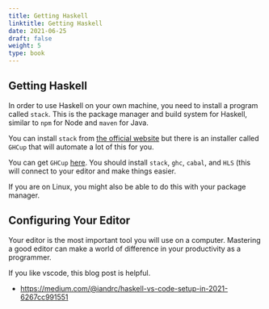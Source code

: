 ```yaml
---
title: Getting Haskell
linktitle: Getting Haskell
date: 2021-06-25
draft: false
weight: 5
type: book
---
```


## Getting Haskell

In order to use Haskell on your own machine, you need to install a program called
`stack`.  This is the package manager and build system for Haskell, similar to
`npm` for Node and `maven` for Java.

You can install `stack` from [the official website](https://github.com/commercialhaskell/stack/blob/master/doc/install_and_upgrade.md)
but there is an installer called `GHCup` that will automate a lot of this for you.

You can get `GHCup` [here](https://www.haskell.org/ghcup/).  You should install
`stack`, `ghc`, `cabal`, and `HLS` (this will connect to your editor and make
things easier.

If you are on Linux, you might also be able to do this with your package manager.


## Configuring Your Editor

Your editor is the most important tool you will use on a computer.  Mastering a good editor
can make a world of difference in your productivity as a programmer.

If you like vscode, this blog post is helpful.
 - https://medium.com/@iandrc/haskell-vs-code-setup-in-2021-6267cc991551
 

